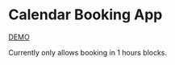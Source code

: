 # Calendar Booking App

[DEMO](https://calendar-bookings.meteorapp.com)

Currently only allows booking in 1 hours blocks.

